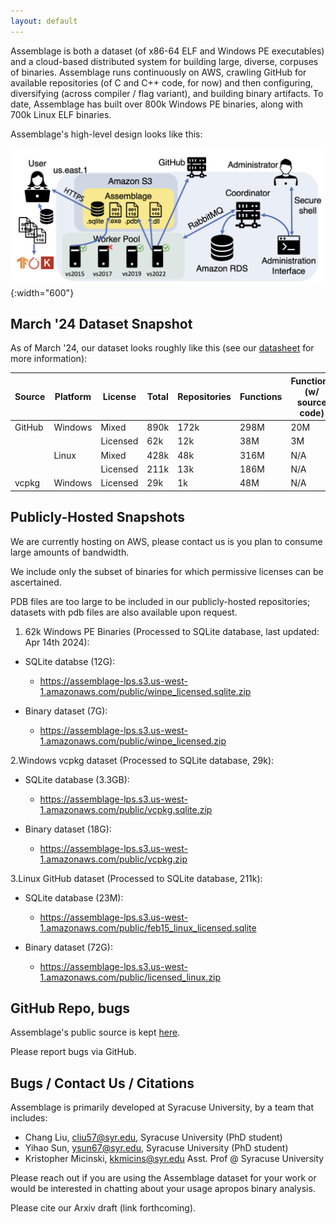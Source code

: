 ```yaml
---
layout: default
---
```


Assemblage is both a dataset (of x86-64 ELF and Windows PE
executables) and a cloud-based distributed system for building large,
diverse, corpuses of binaries. Assemblage runs continuously on AWS,
crawling GitHub for available repositories (of C and C++ code, for
now) and then configuring, diversifying (across compiler / flag
variant), and building binary artifacts. To date, Assemblage has built
over 800k Windows PE binaries, along with 700k Linux ELF
binaries. 

Assemblage's high-level design looks like this:

![Assemblage's high-level system design](/assets/images/assemblage-design.png){:width="600"}


## March '24 Dataset Snapshot

As of March '24, our dataset looks roughly like this (see our [datasheet](/assets/dataset-total.pdf) for more information):

| Source  | Platform | License  | Total | Repositories | Functions | Functions (w/ source code) |
|---------|----------|----------|-------|--------------|-----------|-----------------------------|
| GitHub  | Windows  | Mixed    | 890k  | 172k         | 298M      | 20M                         |
|         |          | Licensed | 62k   | 12k          | 38M       | 3M                          |
|         | Linux    | Mixed    | 428k  | 48k          | 316M      | N/A                         |
|         |          | Licensed | 211k  | 13k          | 186M      | N/A                         |
| vcpkg   | Windows  | Licensed | 29k   | 1k           | 48M       | N/A                         |

## Publicly-Hosted Snapshots

We are currently hosting on AWS, please contact us is you plan to
consume large amounts of bandwidth.

We include only the subset of binaries for which permissive licenses can be ascertained.

PDB files are too large to be included in our publicly-hosted
repositories; datasets with pdb files are also available upon request.

1. 62k Windows PE Binaries (Processed to SQLite database, last updated: Apr 14th 2024):

- SQLite databse (12G):
  - https://assemblage-lps.s3.us-west-1.amazonaws.com/public/winpe_licensed.sqlite.zip

- Binary dataset (7G):
  - https://assemblage-lps.s3.us-west-1.amazonaws.com/public/winpe_licensed.zip

2.Windows vcpkg dataset (Processed to SQLite database, 29k):

- SQLite database (3.3GB):
  - https://assemblage-lps.s3.us-west-1.amazonaws.com/public/vcpkg.sqlite.zip

- Binary dataset (18G):
  - https://assemblage-lps.s3.us-west-1.amazonaws.com/public/vcpkg.zip

3.Linux GitHub dataset (Processed to SQLite database, 211k):

- SQLite database (23M):
  - https://assemblage-lps.s3.us-west-1.amazonaws.com/public/feb15_linux_licensed.sqlite

- Binary dataset (72G):
  - https://assemblage-lps.s3.us-west-1.amazonaws.com/public/licensed_linux.zip

## GitHub Repo, bugs 

Assemblage's public source is kept
[here](https://github.com/Assemblage-Dataset/Assemblage). 

Please report bugs via GitHub.

## Bugs / Contact Us / Citations

Assemblage is primarily developed at Syracuse University, by a team
that includes:

- Chang Liu, cliu57@syr.edu, Syracuse University (PhD student)
- Yihao Sun, ysun67@syr.edu, Syracuse University (PhD student)
- Kristopher Micinski, kkmicins@syr.edu Asst. Prof @ Syracuse University

Please reach out if you are using the Assemblage dataset for your work
or would be interested in chatting about your usage apropos binary
analysis.

Please cite our Arxiv draft (link forthcoming).
